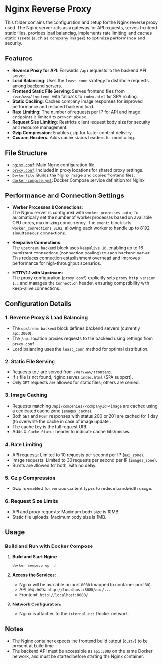 # Nginx Reverse Proxy

This folder contains the configuration and setup for the Nginx reverse proxy used. The Nginx server acts as a gateway for API requests, serves frontend static files, provides load balancing, implements rate limiting, and caches static assets (such as company images) to optimize performance and security.

## Features

- **Reverse Proxy for API**: Forwards `/api` requests to the backend API server.
- **Load Balancing**: Uses the `least_conn` strategy to distribute requests among backend servers.
- **Frontend Static File Serving**: Serves frontend files from `/var/www/frontend`, with fallback to `index.html` for SPA routing.
- **Static Caching**: Caches company image responses for improved performance and reduced backend load.
- **Rate Limiting**: The number of requests per IP for API and image endpoints is limited to prevent abuse.
- **Request Size Limiting**: Restricts client request body size for security and resource management.
- **Gzip Compression**: Enables gzip for faster content delivery.
- **Custom Headers**: Adds cache status headers for monitoring.

## File Structure

- [`nginx.conf`](/Nginx/nginx.conf): Main Nginx configuration file.
- [`proxy.conf`](/Nginx/proxy.conf): Included in proxy locations for shared proxy settings.
- [`Dockerfile`](/Nginx/Dockerfile): Builds the Nginx image and copies frontend files.
- [`docker-compose.yml`](/Nginx/docker-compose.yml): Docker Compose service definition for Nginx.

## Performance and Connection Settings

- **Worker Processes & Connections**:  
  The Nginx server is configured with `worker_processes auto;` to automatically set the number of worker processes based on available CPU cores, maximizing concurrency. The `events` block sets `worker_connections 8192`, allowing each worker to handle up to 8192 simultaneous connections.

- **Keepalive Connections**:  
  The `upstream backend` block uses `keepalive 16`, enabling up to 16 persistent connections (connection pooling) to each backend server. This reduces connection establishment overhead and improves performance for high-throughput scenarios.

- **HTTP/1.1 with Upstream**:  
  The proxy configuration (`proxy.conf`) explicitly sets `proxy_http_version 1.1` and manages the `Connection` header, ensuring compatibility with keep-alive connections.
  
## Configuration Details

### 1. Reverse Proxy & Load Balancing

- The `upstream backend` block defines backend servers (currently `api:3000`).
- The `/api` location proxies requests to the backend using settings from `proxy.conf`.
- Load balancing uses the `least_conn` method for optimal distribution.

### 2. Static File Serving

- Requests to `/` are served from `/var/www/frontend`.
- If a file is not found, Nginx serves `index.html` (SPA support).
- Only `GET` requests are allowed for static files; others are denied.

### 3. Image Caching

- Requests matching `/api/companies/<companyId>/image` are cached using a dedicated cache zone (`images_cache`).
- Both `GET` and `POST` responses with status 200 or 201 are cached for 1 day (to overwrite the cache in case of image update).
- The cache key is the full request URI.
- Adds `X-Cache-Status` header to indicate cache hits/misses.

### 4. Rate Limiting

- API requests: Limited to 10 requests per second per IP (`api_zone`).
- Image requests: Limited to 30 requests per second per IP (`images_zone`).
- Bursts are allowed for both, with no delay.

### 5. Gzip Compression

- Gzip is enabled for various content types to reduce bandwidth usage.

### 6. Request Size Limits

- API and proxy requests: Maximum body size is 10MB.
- Static file uploads: Maximum body size is 1MB.

## Usage

### Build and Run with Docker Compose

1. **Build and Start Nginx:**
   ```sh
   docker compose up -d
   ```

2. **Access the Services:**
   - Nginx will be available on port `8080` (mapped to container port `80`).
   - API requests: `http://localhost:8080/api/...`
   - Frontend: `http://localhost:8080/`

3. **Network Configuration:**
   - Nginx is attached to the `internal-net` Docker network.

## Notes

- The Nginx container expects the frontend build output (`dist/`) to be present at build time.
- The backend API must be accessible as `api:3000` on the same Docker network, and must be started before starting the Nginx container.